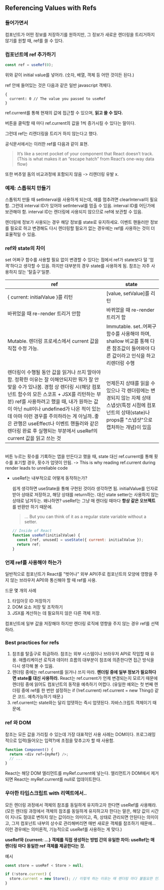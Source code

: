 ## Referencing Values with Refs

### 들어가면서

컴포넌트가 어떤 정보를 저장하기를 원하지만, 그 정보가 새로운 렌더링을 트리거하지 않기를 원할 때, ref를 쓸 수 있다.

### 컴포넌트에 ref 추가하기

```javascript
const ref = useRef(0);
```

위와 같이 initial value를 넣어라. (숫자, 배열, 객체 등 어떤 것이든 된다.)

ref 안에 들어있는 것은 다음과 같은 일반 javascript 객체다.

```
{
  current: 0 // The value you passed to useRef
}
```

ref.current를 통해 현재의 값에 접근할 수 있으며, **읽고 쓸 수 있다.**

버튼을 클릭할 때 마다 ref.current의 값을 1씩 증가시킬 수 있다는 말이다.

그런데 ref는 리렌더링을 트리거 하지 않는다고 했다.

공식문서에서는 이러한 ref를 다음과 같이 표현.

> It’s like a secret pocket of your component that React doesn’t track. (This is what makes it an “escape hatch” from React’s one-way data flow)

또한 버추얼 돔의 비교과정에 포함되지 않음 -> 리렌더링 유발 x.

### 예제: 스톱워치 만들기

스톱워치 만들 때 setInterval을 사용하게 되는데, 얘를 멈추려면 clearInterval이 필요함. 그런데 interval ID가 있어야 setInterval를 멈출 수 있음. interval ID를 어딘가에 보관해야 함. interval ID는 렌더링에 사용되지 않으므로 ref에 보관할 수 있음.

렌더링에 정보가 사용되는 경우 해당 정보를 state로 유지하세요. 이벤트 핸들러만 정보를 필요로 하고 변경해도 다시 렌더링할 필요가 없는 경우에는 ref를 사용하는 것이 더 효율적일 수 있음.

### ref와 state의 차이

set 어쩌구 함수를 사용할 필요 없이 변경할 수 있다는 점에서 ref가 state보다 덜 '엄격'하다고 생각할 수 있음. 하지만 대부분의 경우 state를 사용하게 됨. 참조는 자주 사용하지 않는 '탈출구'일뿐.

| ref                                                                                                                                                                                                                                                                                                                                                                                                                                | state                                                                                                                                                       |
| ---------------------------------------------------------------------------------------------------------------------------------------------------------------------------------------------------------------------------------------------------------------------------------------------------------------------------------------------------------------------------------------------------------------------------------- | ----------------------------------------------------------------------------------------------------------------------------------------------------------- |
| { current: initialValue }를 리턴                                                                                                                                                                                                                                                                                                                                                                                                   | [value, setValue]를 리턴                                                                                                                                    |
| 바뀌었을 때 re-render 트리거 안함                                                                                                                                                                                                                                                                                                                                                                                                  | 바뀌었을 때 re-render 트리거 함                                                                                                                             |
| Mutable. 렌더링 프로세스에서 current 값을 직접 수정 가능.                                                                                                                                                                                                                                                                                                                                                                          | Immutable. set..어쩌구 함수를 사용해야 하며, shallow 비교를 통해 다른 참조값이 들어와야 다른 값이라고 인식을 하고 리렌더링 수행                             |
| 렌더링이 수행될 동안 값을 읽거나 쓰지 말아야 함. 정확한 이유는 잘 이해안되지만 뭐가 잘 안맞을 수가 있나봄. 경험 상 렌더링 시(해당 컴포넌트 함수의 모든 스코프 + JSX를 리턴하는 부분) ref를 사용하려고 했을 때, 내가 원하는 값이 아닌 null이나 undefined가 나온 적이 있는데 아마 이런 경우를 주의하라는 게 아닐까..좋은 관행은 useEffect나 이벤트 핸들러와 같은 렌더링 완료 후 실행되는 부분에서 useRef의 current 값을 읽고 쓰는 것 | 언제든지 상태를 읽을 수 있으나 각 렌더링에는 변경되지 않는 자체 상태 스냅샷(특정 시점에 컴포넌트의 상태(state)나 props를 "스냅샷"으로 캡처하는 개념)이 있음 |

<br/>
버튼 누르는 횟수를 기록하는 앱을 만든다고 했을 때, state 대신 ref.current를 통해 횟수를 표기할 경우, 횟수가 업뎃이 안됨. -> This is why reading ref.current during render leads to unreliable code

<br/>

- useRef는 내부적으로 어떻게 동작하는가?

  쉽게 생각하면 useState을 통해 구현된 것이라 생각하면 됨. initialValue를 인자로 받아 상태로 저장하고, 해당 상태를 return하는. 대신 state setter는 사용하지 않는 상태로 남겨두는. 왜나하면? useRef는 그냥 매 렌더링 때마다 **항상 같은 오브젝트**를 반환만 하기 때문에.

  > ... But you can think of it as a regular state variable without a setter.

  ```javascript
  // Inside of React
  function useRef(initialValue) {
    const [ref, unused] = useState({ current: initialValue });
    return ref;
  }
  ```

### 언제 ref를 사용해야 하는가

일반적으로 컴포넌트가 React를 "벗어나" 외부 API(주로 컴포넌트의 모양에 영향을 주지 않는 브라우저 API)와 통신해야 할 때 ref를 사용.

드문 몇 개의 사례

1. 타임아웃 ID 저장하기
2. DOM 요소 저장 및 조작하기
3. JSX를 계산하는 데 필요하지 않은 다른 객체 저장.

컴포넌트에 일부 값을 저장해야 하지만 렌더링 로직에 영향을 주지 않는 경우 ref를 선택하라.

### Best practices for refs

1. 참조를 탈출구로 취급하라. 참조는 외부 시스템이나 브라우저 API로 작업할 때 유용. 애플리케이션 로직과 데이터 흐름의 대부분이 참조에 의존한다면 접근 방식을 다시 생각해 볼 수 있음.
2. 렌더링 중에는 ref.current를 읽거나 쓰지 마라. **렌더링 중에 일부 정보가 필요하다면 state를 대신 사용하라.** React는 ref.current가 언제 변경되는지 모르기 때문에 렌더링 중에 읽어도 컴포넌트의 동작을 예측하기 어렵다. (유일한 예외는 첫 번째 렌더링 중에 ref를 한 번만 설정하는 if (!ref.current) ref.current = new Thing() 같은 코드. 예측가능하기 때문.)
3. ref.current는 state와는 달리 업뎃하는 즉시 업뎃된다. 자바스크립트 객체이기 때문에.

### ref 와 DOM

참조는 모든 값을 가리킬 수 있는데 가장 대표적인 사용 사례는 DOM이다. 프로그래밍 적으로 입력(들어오는 입력?)에 초점을 맞추고자 할 때 사용함.

```javascript
function Component() {
  return <div ref={myRef} />;
  // ...
}
```

React는 해당 DOM 엘리먼트를 myRef.current에 넣는다. 엘리먼트가 DOM에서 제거되면 React는 myRef.current를 null로 업데이트한다.

### 우아한 타입스크립트 with 리액트에서..

모든 렌더링 과정에서 객체의 참조를 동일하게 유지하고자 한다면 useRef를 사용해라. (모든 렌더링 과정에서 객체의 참조를 동일하게 유지하고자 한다는 말은, 해당 값이 시간이 지나도 절대로 변하지 않는 값이라는 의미이고, 즉, 상태로 관리되면 안된다는 의미이고, 그저 컴포넌트 내부의 상수로 관리해버리면 매번 새로운 객체를 참조하기 때문에...이런 경우에는 의미론적, 기능적으로 useRef를 사용하는 게 맞다.)

**useRef와 {current: ...} 객체를 직접 생성하는 방법 간의 유일한 차이: useRef는 매 렌더링 마다 동일한 ref 객체를 제공한다는 것.**

예시

```javascript
const store = useRef < Store > null;

if (!store.current) {
  store.current = new Store(); // 이렇게 하는 이유는 매 렌더링 마다 불필요한 인스탄스가 생성되지 않도록 하기 위하여.
}
```
